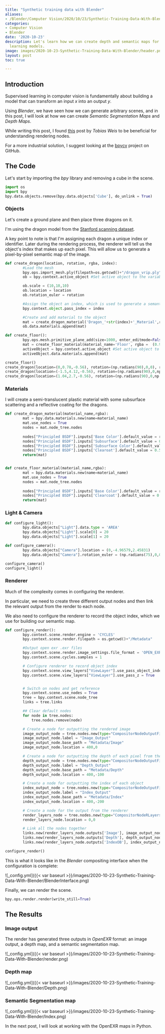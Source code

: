 ```yaml
---
title: "Synthetic training data with Blender"
aliases:
- /Blender/Computer Vision/2020/10/23/Synthetic-Training-Data-With-Blender
categories:
- Computer Vision
- Blender
date: '2020-10-23'
description: Let's learn how we can create depth and semantic maps for training machine
  learning models.
image: images/2020-10-23-Synthetic-Training-Data-With-Blender/header.png
layout: post
toc: true

---
```


Introduction
-------------

Supervised learning in computer vision is fundamentally about building a model that can transform an input *x* into an output *y*.

Using *Blender*, we have seen how we can generate arbitrary scenes, and in this post, I will look at how we can create *Semantic Segmentation Maps* and *Depth Maps*.


While writing this post, I found [this](http://www.tobias-weis.de/groundtruth-data-for-computer-vision-with-blender/) post by *Tobias Weis* to be beneficial for understanding rendering nodes. 

For a more industrial solution, I suggest looking at the [bpycv](https://github.com/DIYer22/bpycv) project on GitHub.


The Code
-------------

Let's start by importing the *bpy* library and removing a cube in the scene.
```python
import os
import bpy
bpy.data.objects.remove(bpy.data.objects['Cube'], do_unlink = True)
```

### Objects

Let's create a ground plane and then place three dragons on it.

I'm using the dragon model from the [Stanford scanning dataset](http://graphics.stanford.edu/data/3Dscanrep/).

A key point to note is that I'm assigning each dragon a unique index or identifier. Later during the rendering process, the renderer will tell us the object's index that makes up each pixel. This will allow us to generate a pixel-by-pixel semantic map of the image.

```python 
def create_dragon(location, rotation, rgba, index):
        #Load the mesh
        bpy.ops.import_mesh.ply(filepath=os.getcwd()+"/dragon_vrip.ply")
        ob = bpy.context.active_object #Set active object to the variable

        ob.scale = (10,10,10)
        ob.location = location
        ob.rotation_euler = rotation

        #Assign the object an index, which is used to generate a semantic segmentation map
        bpy.context.object.pass_index = index

        #Create and add material to the object
        mat = create_dragon_material('Dragon_'+str(index)+'_Material',rgba=rgba)
        ob.data.materials.append(mat)

def create_floor():
        bpy.ops.mesh.primitive_plane_add(size=1000, enter_editmode=False, align='WORLD', location=(0, 0, 0), scale=(100, 100, 1))
        mat = create_floor_material(material_name='Floor', rgba =  (0.9, 0.9, 0.9, 0)) 
        activeObject = bpy.context.active_object #Set active object to the variable
        activeObject.data.materials.append(mat)

create_floor()
create_dragon(location=(0,0.78,-0.56), rotation=(np.radians(90),0,0), rgba=(0.799, 0.125, 0.0423, 1), index=1)
create_dragon(location=(-1.5,4.12,-0.56), rotation=(np.radians(90),0,np.radians(227)), rgba=(0.0252, 0.376, 0.799, 1), index=2)
create_dragon(location=(1.04,2.7,-0.56), rotation=(np.radians(90),0,np.radians(129)), rgba=(0.133, 0.539, 0.292, 1), index=3)
```


### Materials

I will create a semi-translucent plastic material with some subsurface scattering and a reflective coating for the dragons.

```python 
def create_dragon_material(material_name,rgba):
        mat = bpy.data.materials.new(name=material_name)
        mat.use_nodes = True
        nodes = mat.node_tree.nodes
        
        nodes["Principled BSDF"].inputs['Base Color'].default_value = rgba
        nodes["Principled BSDF"].inputs['Subsurface'].default_value = 0.5
        nodes["Principled BSDF"].inputs['Subsurface Color'].default_value = rgba
        nodes["Principled BSDF"].inputs['Clearoat'].default_value = 0.5
        return(mat)


def create_floor_material(material_name,rgba):
        mat = bpy.data.materials.new(name=material_name)
        mat.use_nodes = True
        nodes = mat.node_tree.nodes
        
        nodes["Principled BSDF"].inputs['Base Color'].default_value = rgba
        nodes["Principled BSDF"].inputs['Clearcoat'].default_value = 0.5
        return(mat)
```

### Light & Camera 


```python
def configure_light():
        bpy.data.objects["Light"].data.type = 'AREA'
        bpy.data.objects["Light"].scale[0] = 20
        bpy.data.objects["Light"].scale[1] = 20

def configure_camera():
        bpy.data.objects["Camera"].location = (0,-4.96579,2.45831)
        bpy.data.objects["Camera"].rotation_euler = (np.radians(75),0,0)

configure_camera()
configure_light()
```

### Renderer

Much of the complexity comes in configuring the renderer. 

In particular, we need to create three different output nodes and then link the relevant output from the render to each node.

We also need to configure the renderer to record the object index, which we use for building our semantic map.

```python 
def configure_render():
        bpy.context.scene.render.engine = 'CYCLES'
        bpy.context.scene.render.filepath = os.getcwd()+"/Metadata"

        #Output open exr .exr files
        bpy.context.scene.render.image_settings.file_format = 'OPEN_EXR'
        bpy.context.scene.cycles.samples = 1

        # Configure renderer to record object index
        bpy.context.scene.view_layers["ViewLayer"].use_pass_object_index = True
        bpy.context.scene.view_layers["ViewLayer"].use_pass_z = True


        # Switch on nodes and get reference
        bpy.context.scene.use_nodes = True
        tree = bpy.context.scene.node_tree
        links = tree.links

        ## Clear default nodes
        for node in tree.nodes:
            tree.nodes.remove(node)

        # Create a node for outputting the rendered image
        image_output_node = tree.nodes.new(type="CompositorNodeOutputFile")
        image_output_node.label = "Image_Output"
        image_output_node.base_path = "Metadata/Image"
        image_output_node.location = 400,0

        # Create a node for outputting the depth of each pixel from the camera
        depth_output_node = tree.nodes.new(type="CompositorNodeOutputFile")
        depth_output_node.label = "Depth_Output"
        depth_output_node.base_path = "Metadata/Depth"
        depth_output_node.location = 400,-100

        # Create a node for outputting the index of each object
        index_output_node = tree.nodes.new(type="CompositorNodeOutputFile")
        index_output_node.label = "Index_Output"
        index_output_node.base_path = "Metadata/Index"
        index_output_node.location = 400,-200

        # Create a node for the output from the renderer
        render_layers_node = tree.nodes.new(type="CompositorNodeRLayers")
        render_layers_node.location = 0,0

        # Link all the nodes together
        links.new(render_layers_node.outputs['Image'], image_output_node.inputs['Image'])
        links.new(render_layers_node.outputs['Depth'], depth_output_node.inputs['Image'])
        links.new(render_layers_node.outputs['IndexOB'], index_output_node.inputs['Image'])

configure_render()
```

This is what it looks like in the *Blender* compositing interface when the configuration is complete: 

![_config.yml]({{< var baseurl >}}/images/2020-10-23-Synthetic-Training-Data-With-Blender/BlenderInterface.png)


Finally, we can render the scene.
```python 
bpy.ops.render.render(write_still=True)
```

The Results
-------------

### Image output

The render has generated three outputs in *OpenEXR* format: an image output, a depth map, and a semantic segmentation map. 

![_config.yml]({{< var baseurl >}}/images/2020-10-23-Synthetic-Training-Data-With-Blender/render.png)


### Depth map
![_config.yml]({{< var baseurl >}}/images/2020-10-23-Synthetic-Training-Data-With-Blender/Depth.png)


### Semantic Segmentation map
![_config.yml]({{< var baseurl >}}/images/2020-10-23-Synthetic-Training-Data-With-Blender/Index.png)



In the next post, I will look at working with the OpenEXR maps in Python.

